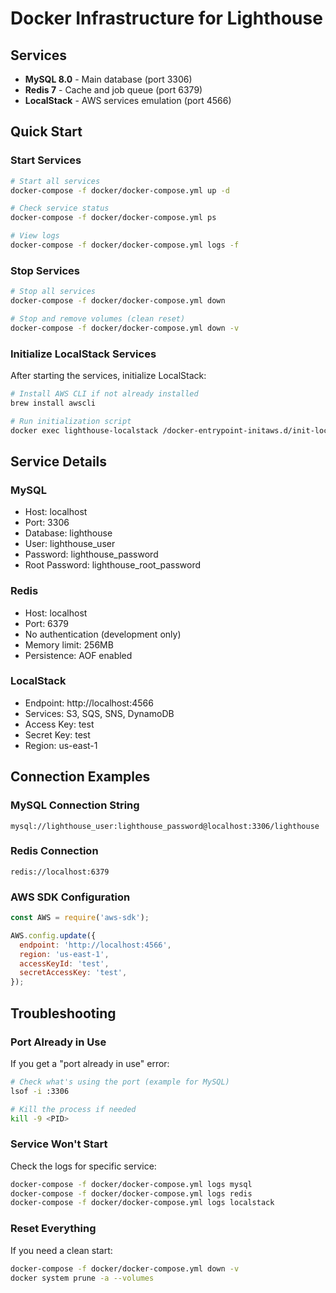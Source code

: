 # Docker Infrastructure for Lighthouse

## Services

- **MySQL 8.0** - Main database (port 3306)
- **Redis 7** - Cache and job queue (port 6379)
- **LocalStack** - AWS services emulation (port 4566)

## Quick Start

### Start Services

```bash
# Start all services
docker-compose -f docker/docker-compose.yml up -d

# Check service status
docker-compose -f docker/docker-compose.yml ps

# View logs
docker-compose -f docker/docker-compose.yml logs -f
```

### Stop Services

```bash
# Stop all services
docker-compose -f docker/docker-compose.yml down

# Stop and remove volumes (clean reset)
docker-compose -f docker/docker-compose.yml down -v
```

### Initialize LocalStack Services

After starting the services, initialize LocalStack:

```bash
# Install AWS CLI if not already installed
brew install awscli

# Run initialization script
docker exec lighthouse-localstack /docker-entrypoint-initaws.d/init-localstack.sh
```

## Service Details

### MySQL

- Host: localhost
- Port: 3306
- Database: lighthouse
- User: lighthouse_user
- Password: lighthouse_password
- Root Password: lighthouse_root_password

### Redis

- Host: localhost
- Port: 6379
- No authentication (development only)
- Memory limit: 256MB
- Persistence: AOF enabled

### LocalStack

- Endpoint: http://localhost:4566
- Services: S3, SQS, SNS, DynamoDB
- Access Key: test
- Secret Key: test
- Region: us-east-1

## Connection Examples

### MySQL Connection String

```
mysql://lighthouse_user:lighthouse_password@localhost:3306/lighthouse
```

### Redis Connection

```
redis://localhost:6379
```

### AWS SDK Configuration

```javascript
const AWS = require('aws-sdk');

AWS.config.update({
  endpoint: 'http://localhost:4566',
  region: 'us-east-1',
  accessKeyId: 'test',
  secretAccessKey: 'test',
});
```

## Troubleshooting

### Port Already in Use

If you get a "port already in use" error:

```bash
# Check what's using the port (example for MySQL)
lsof -i :3306

# Kill the process if needed
kill -9 <PID>
```

### Service Won't Start

Check the logs for specific service:

```bash
docker-compose -f docker/docker-compose.yml logs mysql
docker-compose -f docker/docker-compose.yml logs redis
docker-compose -f docker/docker-compose.yml logs localstack
```

### Reset Everything

If you need a clean start:

```bash
docker-compose -f docker/docker-compose.yml down -v
docker system prune -a --volumes
```
